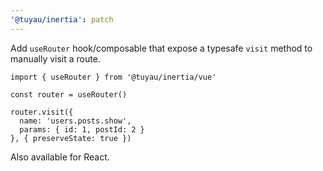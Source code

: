 ```yaml
---
'@tuyau/inertia': patch
---
```


Add `useRouter` hook/composable that expose a typesafe `visit` method to manually visit a route. 

```tsx
import { useRouter } from '@tuyau/inertia/vue'

const router = useRouter()

router.visit({
  name: 'users.posts.show',
  params: { id: 1, postId: 2 }
}, { preserveState: true })
```

Also available for React.
